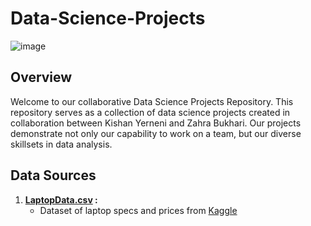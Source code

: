 # Data-Science-Projects

![image](https://github.com/KishanYern/Data-Science-Project/assets/146145027/f4cec0df-7b39-4a62-8f12-5d865bce855f)

## Overview
Welcome to our collaborative Data Science Projects Repository. This repository serves as a collection of data science projects created in collaboration between Kishan Yerneni and Zahra Bukhari. Our projects demonstrate not only our capability to work on a team, but our diverse skillsets in data analysis.

## Data Sources
1. **[LaptopData.csv](https://github.com/KishanYern/Data-Science-Project/blob/main/datasets/laptopData.csv) :**
   - Dataset of laptop specs and prices from [Kaggle](https://www.kaggle.com/)
